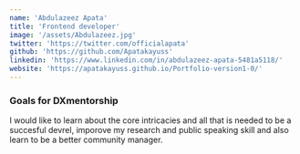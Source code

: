 ```yaml
---
name: 'Abdulazeez Apata'
title: 'Frontend developer'
image: '/assets/Abdulazeez.jpg'
twitter: 'https://twitter.com/officialapata'
github: 'https://github.com/Apatakayuss'
linkedin: 'https://www.linkedin.com/in/abdulazeez-apata-5481a5118/'
website: 'https://apatakayuss.github.io/Portfolio-version1-0/'
---
```


<div>
  <h3>Goals for DXmentorship</h3>
  I would like to learn about the core intricacies and all that is needed to be a succesful devrel, imporove my research and public speaking skill and also learn to be a better community manager.
</div>


